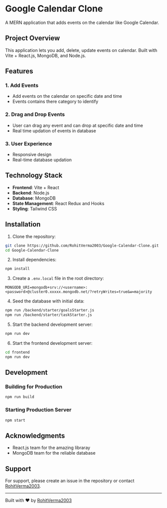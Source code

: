 # Google Calendar Clone

A MERN application that adds events on the calendar like Google Calendar.

## Project Overview

This application lets you add, delete, update events on calendar. Built with Vite + React.js, MongoDB, and Node.js.

## Features

### 1. Add Events
- Add events on the calendar on specific date and time
- Events contains there category to identify

### 2. Drag and Drop Events
- User can drag any event and can drop at specific date and time
- Real time updation of events in database

### 3. User Experience
- Responsive design
- Real-time database updation

## Technology Stack

- **Frontend**: Vite + React
- **Backend**: Node.js
- **Database**: MongoDB
- **State Management**: React Redux and Hooks
- **Styling**: Tailwind CSS

## Installation

1. Clone the repository:
```bash
git clone https://github.com/RohitVerma2003/Google-Calendar-Clone.git
cd Google-Calendar-Clone
```

2. Install dependencies:
```bash
npm install
```

3. Create a `.env.local` file in the root directory:
```env
MONGODB_URI=mongodb+srv://<username>:<password>@cluster0.xxxxx.mongodb.net/?retryWrites=true&w=majority
```

4. Seed the database with initial data:
```bash
npm run /backend/starter/goalsStarter.js
npm run /backend/starter/taskStarter.js
```

5. Start the backend development server:
```bash
npm run dev
```

6. Start the frontend development server:
```bash
cd frontend
npm run dev
```

## Development

### Building for Production
```bash
npm run build
```

### Starting Production Server
```bash
npm start
```

## Acknowledgments

- React.js team for the amazing libraray
- MongoDB team for the reliable database

## Support

For support, please create an issue in the repository or contact [RohitVerma2003](https://github.com/RohitVerma2003).

---

Built with ❤️ by [RohitVerma2003](https://github.com/RohitVerma2003)
